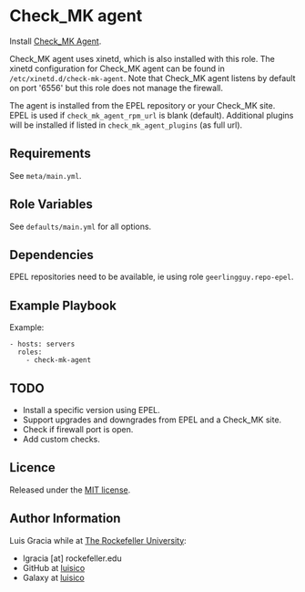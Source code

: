 Check_MK agent
==============
Install [Check_MK Agent](http://mathias-kettner.com/checkmk.html).

Check_MK agent uses xinetd, which is also installed with this role. The xinetd configuration for Check_MK agent can be found in `/etc/xinetd.d/check-mk-agent`. Note that Check_MK agent listens by default on port '6556' but this role does not manage the firewall.

The agent is installed from the EPEL repository or your Check_MK site. EPEL is used if `check_mk_agent_rpm_url` is blank (default). Additional plugins will be installed if listed in `check_mk_agent_plugins` (as full url).

Requirements
------------
See `meta/main.yml`.

Role Variables
--------------
See `defaults/main.yml` for all options.

Dependencies
------------
EPEL repositories need to be available, ie using role `geerlingguy.repo-epel`.

Example Playbook
----------------
Example:
```
- hosts: servers
  roles:
    - check-mk-agent
```

TODO
----
- Install a specific version using EPEL.
- Support upgrades and downgrades from EPEL and a Check_MK site.
- Check if firewall port is open.
- Add custom checks.

Licence
-------
Released under the [MIT license](https://opensource.org/licenses/MIT).

Author Information
------------------
Luis Gracia while at [The Rockefeller University](https://www.rockefeller.edu):
- lgracia [at] rockefeller.edu
- GitHub at [luisico](https://github.com/luisico)
- Galaxy at [luisico](https://galaxy.ansible.com/luisico)
